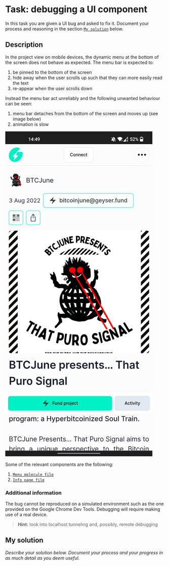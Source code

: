 # Task: debugging a UI component

In this task you are given a UI bug and asked to fix it. Document your process and reasoning in the section [`My solution`](#my-solution) below. 

## Description

In the project view on mobile devices, the dynamic menu at the bottom of the screen does not behave as expected. The menu bar is expected to:

1. be pinned to the bottom of the screen
2. hide away when the user scrolls up such that they can more easily read the text
3. re-appear when the user scrolls down 

Instead the menu bar act unreliably and the  following unwanted behaviour can be seen: 

1. menu bar detaches from the bottom of the screen and moves up (see image below)
2. animation is slow 

![image](floating-menu-bug.png)

Some of the relevant components are the following: 

1. [`Menu molecule file`](./src/components/molecules/ProjectMobileMenu.tsx)
2. [`Info page file`](./src/pages/project/Activity/InfoPage.tsx)

### Additional information

The bug cannot be reproduced on a simulated environment such as the one provided on the Google Chrome Dev Tools. Debugging will require making use of a real device.

> **Hint:** look into localhost tunneling and, possibly, remote debugging

## My solution

*Describe your solution below. Document your process and your progress in as much detail as you deem useful.*